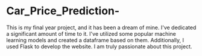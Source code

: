 # Car_Price_Prediction-
This is my final year project, and it has been a dream of mine. I've dedicated a significant amount of time to it. I've utilized some popular machine learning models and created a dataframe based on them. Additionally, I used Flask to develop the website. I am truly passionate about this project.
